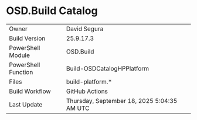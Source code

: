 ﻿# OSD.Build Catalog

| | |
|-|-|
| Owner | David Segura |
| Build Version | 25.9.17.3 |
| PowerShell Module | OSD.Build |
| PowerShell Function | Build-OSDCatalogHPPlatform |
| Files | build-platform.* |
| Build Workflow | GitHub Actions |
| Last Update | Thursday, September 18, 2025 5:04:35 AM UTC |

